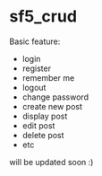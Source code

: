 # sf5_crud
  Basic feature:
  - login
  - register
  - remember me
  - logout
  - change password
  - create new post
  - display post
  - edit post
  - delete post
  - etc

will be updated soon :)
